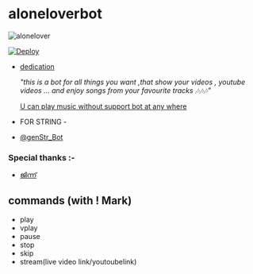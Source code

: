 <p><H1>aloneloverbot</H1></p>

![alonelover](https://telegra.ph/file/8f6b5fb2049a2a6dbc5c2.jpg)


[![Deploy](https://www.herokucdn.com/deploy/button.svg)](https://heroku.com/deploy?template=https://github.com/sakhaavvaavaj93/aloneloverbot)

- <u>dedication</u>
  <p><i>"this is a bot for all things you want ,that show your videos , youtube videos ... and enjoy songs from your favourite tracks 🎶🎶🎶"</i></p>
  <p><u> U can play music without support bot at any where </u></p>


- FOR STRING - 
- [@genStr_Bot](https://t.me/genstr_Bot)
  
### Special thanks :- 

- [ജിന്ന്](https://t.me/JINN_SULTHAN)

 
## commands (with ! Mark)

- play 
- vplay
- pause
- stop
- skip
- stream(live video link/youtoubelink)
